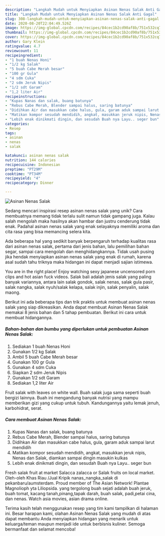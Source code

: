 ```yaml
---
description: "Langkah Mudah untuk Menyiapkan Asinan Nenas Salak Anti Gagal"
title: "Langkah Mudah untuk Menyiapkan Asinan Nenas Salak Anti Gagal"
slug: 308-langkah-mudah-untuk-menyiapkan-asinan-nenas-salak-anti-gagal
date: 2020-08-20T22:04:49.526Z
image: https://img-global.cpcdn.com/recipes/84cec1b2cd90af8b/751x532cq70/asinan-nenas-salak-foto-resep-utama.jpg
thumbnail: https://img-global.cpcdn.com/recipes/84cec1b2cd90af8b/751x532cq70/asinan-nenas-salak-foto-resep-utama.jpg
cover: https://img-global.cpcdn.com/recipes/84cec1b2cd90af8b/751x532cq70/asinan-nenas-salak-foto-resep-utama.jpg
author: Gary Klein
ratingvalue: 4.7
reviewcount: 11
recipeingredient:
- "1 buah Nenas Honi"
- "1/2 kg Salak"
- "5 buah Cabe Merah besar"
- "100 gr Gula"
- "4 sdm Cuka"
- "2 sdm Jeruk Nipis"
- "1/2 sdt Garam"
- "1,2 liter Air"
recipeinstructions:
- "Kupas Nanas dan salak, buang batunya"
- "Rebus Cabe Merah, Blender sampai halus, saring batunya"
- "Didihkan Air dan masukkan cabe halus, gula, garam aduk sampai larut mendidih"
- "Matikan kompor sesudah mendidih, angkat, masukkan jeruk nipis, Nenas dan Salak, diamkan sampai dingin masukin kulkas"
- "Lebih enak dinikmati dingin, dan sesudah Buah nya Layu.. seger bun"
categories:
- Resep
tags:
- asinan
- nenas
- salak

katakunci: asinan nenas salak 
nutrition: 144 calories
recipecuisine: Indonesian
preptime: "PT29M"
cooktime: "PT34M"
recipeyield: "4"
recipecategory: Dinner

---
```



![Asinan Nenas Salak](https://img-global.cpcdn.com/recipes/84cec1b2cd90af8b/751x532cq70/asinan-nenas-salak-foto-resep-utama.jpg)

Sedang mencari inspirasi resep asinan nenas salak yang unik? Cara membuatnya memang tidak terlalu sulit namun tidak gampang juga. Kalau salah mengolah maka hasilnya akan hambar dan justru cenderung tidak enak. Padahal asinan nenas salak yang enak selayaknya memiliki aroma dan cita rasa yang bisa memancing selera kita.

Ada beberapa hal yang sedikit banyak berpengaruh terhadap kualitas rasa dari asinan nenas salak, pertama dari jenis bahan, lalu pemilihan bahan segar, sampai cara mengolah dan menghidangkannya. Tidak usah pusing jika hendak menyiapkan asinan nenas salak yang enak di rumah, karena asal sudah tahu triknya maka hidangan ini dapat menjadi sajian istimewa.

You are in the right place! Enjoy watching sexy japanese uncensored porn clips and hot asian fuck videos. Salak bali adalah jenis salak yang paling banyak variannya, antara lain salak gondok, salak nenas, salak gula pasir, salak nangka, salak nyuh/salak kelapa, salak injin, salak penyalin, salak maong.


Berikut ini ada beberapa tips dan trik praktis untuk membuat asinan nenas salak yang siap dikreasikan. Anda dapat membuat Asinan Nenas Salak memakai 8 jenis bahan dan 5 tahap pembuatan. Berikut ini cara untuk membuat hidangannya.

<!--inarticleads1-->

##### Bahan-bahan dan bumbu yang diperlukan untuk pembuatan Asinan Nenas Salak:

1. Sediakan 1 buah Nenas Honi
1. Gunakan 1/2 kg Salak
1. Ambil 5 buah Cabe Merah besar
1. Gunakan 100 gr Gula
1. Gunakan 4 sdm Cuka
1. Siapkan 2 sdm Jeruk Nipis
1. Gunakan 1/2 sdt Garam
1. Sediakan 1,2 liter Air


Fruit salak with leaves on white wall. Buah salak juga sama seperti buah bergizi lainnya. Buah ini mengandung banyak nutrisi yang mampu memberikan gizi yang cukup untuk tubuh. Kandungannya yaitu lemak jenuh, karbohidrat, serat. 

<!--inarticleads2-->

##### Cara membuat Asinan Nenas Salak:

1. Kupas Nanas dan salak, buang batunya
1. Rebus Cabe Merah, Blender sampai halus, saring batunya
1. Didihkan Air dan masukkan cabe halus, gula, garam aduk sampai larut mendidih
1. Matikan kompor sesudah mendidih, angkat, masukkan jeruk nipis, Nenas dan Salak, diamkan sampai dingin masukin kulkas
1. Lebih enak dinikmati dingin, dan sesudah Buah nya Layu.. seger bun


Fresh salak fruit at market Salacca zalacca or Salak fruits on local market. Oleh-oleh Khas Riau /Jual Kripik nanas_nangka_salak di pekanbaru/aumsterdam. Proud member of The Asian Network! Plantae Magnolioph yta Liliopsida. yang tergolong buah sejati adalah buah jeruk, buah tomat, kacang tanah,pinang,tapak darah, buah salak, padi,petai cina, dan nenas. Watch asia movies, asian drama online. 

Terima kasih telah menggunakan resep yang tim kami tampilkan di halaman ini. Besar harapan kami, olahan Asinan Nenas Salak yang mudah di atas dapat membantu Anda menyiapkan hidangan yang menarik untuk keluarga/teman maupun menjadi ide untuk berbisnis kuliner. Semoga bermanfaat dan selamat mencoba!
